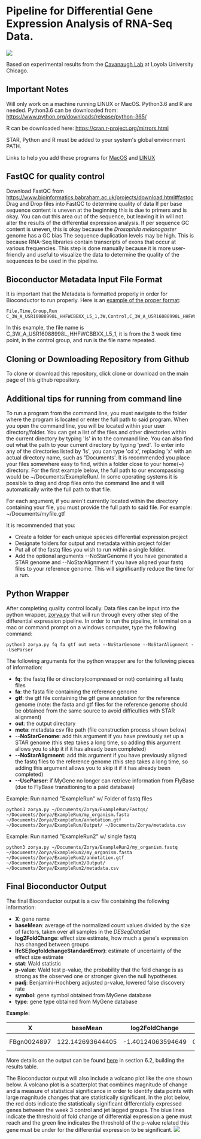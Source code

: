 # Pipeline for Differential Gene Expression Analysis of RNA-Seq Data. 
![](https://github.com/jng2/SeqDiff_RNA/blob/master/DiffExpressionPipeline.jpg)

Based on experimental results from the [Cavanaugh Lab](https://cavanaughlab.weebly.com) at Loyola University Chicago.

## Important Notes
Will only work on a machine running LINUX or MacOS.  Python3.6 and R are needed.
Python3.6 can be downloaded from:  https://www.python.org/downloads/release/python-365/

R can be downloaded here:  https://cran.r-project.org/mirrors.html

STAR, Python and R must be added to your system's global environment PATH.

Links to help you add these programs for [MacOS](https://www.architectryan.com/2012/10/02/add-to-the-path-on-mac-os-x-mountain-lion/#.Uydjga1dXDg) and [LINUX](https://www.youtube.com/watch?v=lhDiQZdUQRI)

## FastQC for quality control
Download FastQC from https://www.bioinformatics.babraham.ac.uk/projects/download.html#fastqc
Drag and Drop files into FastQC to determine quality of data
If per base sequence content is uneven at the beginning this is due to primers and is okay.  You can cut this area out of the sequence, but leaving it in will not alter the results of the differential expression analysis. 
If per sequence GC content is uneven, this is okay because the _Drosophila melanogaster_ genome has a GC bias
The sequence duplication levels may be high.  This is because RNA-Seq libraries contain transcripts of exons that occur at various frequencies. This step is done manually because it is more user-friendly and useful to visualize the data to determine the quality of the sequences to be used in the pipeline. 


## Bioconductor Metadata Input File Format

It is important that the Metadata is formatted properly in order for Bioconductor to run properly. Here is an [example of the proper format](https://github.com/jng2/SeqDiff_RNA/blob/master/metadata.txt):
````
File,Time,Group,Run
C_3W_A_USR16088998L_HHFWCBBXX_L5_1,3W,Control,C_3W_A_USR16088998L_HHFWCBBXX_L5_1
````
In this example, the file name is C_3W_A_USR16088998L_HHFWCBBXX_L5_1, it is from the 3 week time point, in the control group, and run is the file name repeated.


## Cloning or Downloading Repository from Github

To clone or download this repository, click clone or download on the main page of this github repository. 

## Additional tips for running from command line
To run a program from the command line, you must navigate to the folder where the program is located or enter the full path to said program. When you open the command line, you will be located within your user directory/folder. You can get a list of the files and other directories within the current directory by typing 'ls' in to the command line. You can also find out what the path to your current directory by typing 'pwd'. To enter into any of the directories listed by 'ls', you can type 'cd x', replacing 'x' with an actual directory name, such as "Documents'. It is recommended you place your files somewhere easy to find, within a folder close to your home(~) directory. For the first example below, the full path to our encompassing would be ~/Documents/ExampleRun/.  In some operating systems it is possible to drag and drop files onto the command line and it will automatically write the full path to that file. 

For each argument, if you aren't currently located within the directory containing your file, you must provide the full path to said file. For example: ~/Documents/myfile.gtf

It is recommended that you:
- Create a folder for each unique species differential expression project 
- Designate folders for output and metadata within project folder
- Put all of the fastq files you wish to run within a single folder. 
- Add the optional arguments --NoStarGenome if you have generated a STAR genome and --NoStarAlignment if you have aligned your fastq files to your reference genome. This will significantly reduce the time for a run. 

## Python Wrapper
After completing quality control locally. Data files can be input into the python wrapper, [zorya.py](https://github.com/jng2/SeqDiff_RNA/blob/master/zorya.py) that will run through every other step of the differential expression pipeline. In order to run the pipeline, in terminal on a mac or command prompt on a windows computer, type the following command:
```
python3 zorya.py fq fa gtf out meta --NoStarGenome --NoStarAlignment --UseParser
```

The following arguments for the python wrapper are for the following pieces of information:
* **fq**: the fastq file or directory(compressed or not) containing all fastq files
* **fa**: the fasta file containing the reference genome
* **gtf**: the gtf file containing the gtf gene annotation for the reference genome (note: the fasta and gtf files for the reference genome should be obtained from the same source to avoid difficulties with STAR alignment)
* **out**: the output directory
* **meta**: metadata csv file path (file construction process shown below)
* **--NoStarGenome**: add this argument if you have previously set up a STAR genome (this step takes a long time, so adding this argument allows you to skip it if it has already been completed)
* **--NoStarAligmnent**: add this argument if you have previously aligned the fastq files to the reference genome (this step takes a long time, so adding this argument allows you to skip it if it has already been completed)
* **--UseParser**: if MyGene no longer can retrieve information from FlyBase (due to FlyBase transitioning to a paid database) 

Example: Run named "ExampleRun" w/ Folder of fastq files 
```
python3 zorya.py ~/Documents/Zorya/ExampleRun/Fastqs/ ~/Documents/Zorya/ExampleRun/my_organism.fasta ~/Documents/Zorya/ExampleRun/annotation.gtf ~/Documents/Zorya/ExampleRun/Output/ ~/Documents/Zorya/metadata.csv
```

Example: Run named "ExampleRun2" w/ single fastq
```
python3 zorya.py ~/Documents/Zorya/ExampleRun2/my_organism.fastq ~/Documents/Zorya/ExampleRun2/my_organism.fasta ~/Documents/Zorya/ExampleRun2/annotation.gtf ~/Documents/Zorya/ExampleRun2/Output/ ~/Documents/Zorya/ExampleRun2/metadata.csv
```

## Final Bioconductor Output

The final Bioconductor output is a csv file containing the following information: 
* **X**: gene name
* **baseMean**: average of the normalized count values divided by the size of factors, taken over all samples in the _DESeqDataSet_
* **log2FoldChange**: effect size estimate, how much a gene's expression has changed between groups 
* **lfcSE(logfoldchangeStandardError)**: estimate of uncertainty of the effect size estimate
* **stat**: Wald statistic
* **p-value**: Wald test p-value, the probability that the fold change is as strong as the observed one or stronger given the null hypotheses
* **padj**: Benjamini-Hochberg adjusted p-value, lowered false discovery rate
* **symbol**: gene symbol obtained from MyGene database
* **type**: gene type obtained from MyGene database

**Example:**

| X | baseMean | log2FoldChange | lfcSE | stat | p-value | padj | symbol | type |
| --- | --- | --- | --- | --- | --- | --- | --- | --- |
| FBgn0024897 | 122.142693644405 | -1.40124063594649 | 0.272652681194509 | -5.1392879388076 | 2.75781528244776e-07 | 0.00105893212307788 | b6 | protein-coding |

More details on the output can be found [here](http://www.bioconductor.org/help/workflows/rnaseqGene/#building-the-results-table) in section 6.2, building the results table.

The Bioconductor output will also include a volcano plot like the one shown below.  A volcano plot is a scatterplot that combines magnitude of change and a measure of statistical significance in order to identify data points with large magnitude changes that are statistically significant. In the plot below, the red dots indicate the statistically significant differentially expressed genes between the week 3 control and jet lagged groups. The blue lines indicate the threshold of fold change of differential expression a gene must reach and the green line indicates the threshold of the p-value related this gene must be under for the differential expression to be significant. 
![](https://github.com/jng2/SeqDiff_RNA/blob/master/Week3Volanco.PNG)
